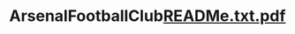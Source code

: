 # ArsenalFootballClub[READMe.txt.pdf](https://github.com/liammahoney115/ArsenalFootballClub/files/9135501/READMe.txt.pdf)
